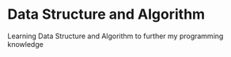 # Data Structure and Algorithm
Learning Data Structure and Algorithm to further my programming knowledge
